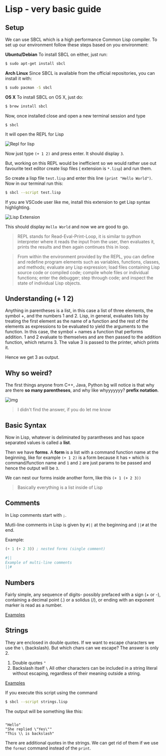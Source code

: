 # Lisp - very basic guide

## Setup

We can use SBCL which is a high performance Common Lisp compiler. To set up our environment follow these steps based on you environment:

**Ubuntu/Debian**
To install SBCL on either, just run:

```bash
$ sudo apt-get install sbcl
```

**Arch Linux**
Since SBCL is available from the official repositories, you can install it with:

```bash
$ sudo pacman -S sbcl
```

**OS X**
To install SBCL on OS X, just do:

```bash
$ brew install sbcl
```

Now, once installed close and open a new terminal session and type

```
$ sbcl
```

It will open the REPL for Lisp

![Repl for lisp](https://cdn.discordapp.com/attachments/840277591163666432/842002821111873596/unknown.png)

Now just type `(+ 1 2)` and press enter. It should display `3`.

But, working on this REPL would be inefficient so we would rather use out favourite text editor create lisp files ( extension is `*.lisp`) and run them.

So create a lisp file `test.lisp` and enter this line `(print "Hello World")`. Now in our terminal run this:

```bash
$ sbcl --script test.lisp
```

If you are VSCode user like me, install this extension to get Lisp syntax highlighting.

![Lisp Extension](https://cdn.discordapp.com/attachments/840277591163666432/842012850091458611/unknown.png)

This should display `Hello World` and now we are good to go.

> REPL stands for Read-Eval-Print-Loop, it is similar to python interpreter where it reads the input from the user, then evaluates it, prints the results and then again continues this in loop.

>From within the environment provided by the REPL, you can define and redefine program elements such as variables, functions, classes, and methods; evaluate any Lisp expression; load files containing Lisp source code or compiled code; compile whole files or individual functions; enter the debugger; step through code; and inspect the state of individual Lisp objects.

## Understanding (+ 1 2)

Anything in parentheses is a list, in this case a list of three elements, the symbol +, and the numbers 1 and 2. Lisp, in general, evaluates lists by treating the first element as the name of a function and the rest of the elements as expressions to be evaluated to yield the arguments to the function. In this case, the symbol + names a function that performs addition. 1 and 2 evaluate to themselves and are then passed to the addition function, which returns 3. The value 3 is passed to the printer, which prints it.

Hence we get 3 as output.

## Why so weird?

The first things anyone from C++, Java, Python bg will notice is that why are there **so many parentheses**, and why like whyyyyyyy? **prefix notation**.

![img](https://media.giphy.com/media/Kg2tFStNdUsOmxv2GC/giphy.gif)

> I didn't find the answer, if you do let me know

## Basic Syntax

Now in Lisp, whatever is deliminated by parantheses and has space separated values is called a **list**.

Then we have **forms**. A **form** is a list with a command function name at the beginning, like for example
`(+ 1 2)` is a form because it has `+` which is command/function name and `1` and `2` are just params to be passed and hence the output will be `3`.

We can nest our forms inside another form, like this
`(+ 1 (+ 2 3))`

>Basically everything is a list inside of Lisp

## Comments

In Lisp comments start with `;`.

Mutli-line comments in Lisp is given by `#||` at the beginning and `||#` at the end.

Example:

```lisp
(+ 1 (+ 2 3)) ; nested forms (single comment)

#||
Example of multi-line comments
||#

```

## Numbers

Fairly simple, any sequence of digits- possibly prefaced with a sign (+ or -), containing a decimal point (.) or a solidus (/), or ending with an exponent marker is read as a number.

[Examples](./numbers.lisp)

## Strings

They are enclosed in double quotes. If we want to escape characters we use the `\` (backslash). But which chars can we escape? The answer is only 2.
1. Double quotes `"`
2. Backslash itself `\`
All other characters can be included in a string literal without escaping, regardless of their meaning outside a string.


[Examples](./strings.lisp)

If you execute this script using the command

```bash
$ sbcl --script strings.lisp
```

The output will be something like this:

```

"Hello"
"She replied \"Yes\""
"This \\ is backslash"
```

There are additional quotes in the strings. We can get rid of them if we use the `format` command instead of the `print`.
